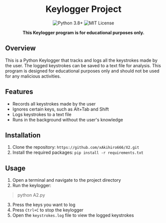 <h1 align="center">Keylogger Project</h1>

<p align="center">
  <img src="https://img.shields.io/badge/Python-3.8%2B-blue.svg" alt="Python 3.8+">
  <img src="https://img.shields.io/badge/License-MIT-yellow.svg" alt="MIT License">
</p>

<p align="center">
  <b>This Keylogger program is for educational purposes only.</b>
</p>

## Overview

This is a Python Keylogger that tracks and logs all the keystrokes made by the user. The logged keystrokes can be saved to a text file for analysis. This program is designed for educational purposes only and should not be used for any malicious activities.

## Features

- Records all keystrokes made by the user
- Ignores certain keys, such as Alt+Tab and Shift
- Logs keystrokes to a text file
- Runs in the background without the user's knowledge

## Installation

1. Clone the repository:
 ```https://github.com/xAkihiro666/X2.git```
2. Install the required packages:
 ```pip install -r requirements.txt```

## Usage

1. Open a terminal and navigate to the project directory
2. Run the keylogger:
> python A2.py
3. Press the keys you want to log
4. Press `Ctrl+C` to stop the keylogger
5. Open the `keystrokes.log` file to view the logged keystrokes

